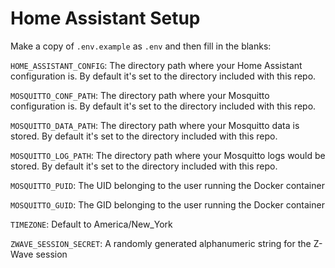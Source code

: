# Home Assistant Setup

Make a copy of `.env.example` as `.env` and then fill in the blanks:

`HOME_ASSISTANT_CONFIG`: The directory path where your Home Assistant configuration is. By default it's set to the directory included with this repo.

`MOSQUITTO_CONF_PATH`: The directory path where your Mosquitto configuration is.  By default it's set to the directory included with this repo.

`MOSQUITTO_DATA_PATH`: The directory path where your Mosquitto data is stored.  By default it's set to the directory included with this repo.

`MOSQUITTO_LOG_PATH`:  The directory path where your Mosquitto logs would be stored.  By default it's set to the directory included with this repo.

`MOSQUITTO_PUID`: The UID belonging to the user running the Docker container

`MOSQUITTO_GUID`: The GID belonging to the user running the Docker container

`TIMEZONE`: Default to America/New_York

`ZWAVE_SESSION_SECRET`: A randomly generated alphanumeric string for the Z-Wave session